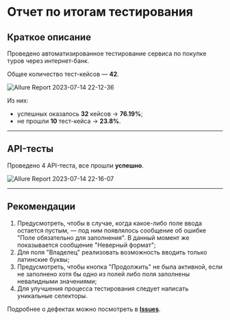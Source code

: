 # Отчет по итогам тестирования

## Краткое описание

Проведено автоматизированное тестирование сервиса по покупке туров через интернет-банк.

Общее количество тест-кейсов — **42**.

![Allure Report 2023-07-14 22-12-36](https://github.com/RomanAgapitovQA54/diploma_project/assets/120946912/d23508db-e1f6-4176-8fb3-c17f7f6629b6)

Из них:

- успешных оказалось **32** кейсов → **76.19%**;
- не прошли **10** тест-кейса → **23.8%**.

------------

## API-тесты

Проведено 4 API-теста, все прошли **успешно**.

![Allure Report 2023-07-14 22-16-07](https://github.com/RomanAgapitovQA54/diploma_project/assets/120946912/4567ba27-a7d0-42a3-b243-c8e88a97270b)


------------

## Рекомендации

1. Предусмотреть, чтобы в случае, когда какое-либо поле ввода остается пустым, — под ним появлялось сообщение об
   ошибке "Поле обязательно для заполнения". В данный момент же показывается сообщение "Неверный формат";
2. Для поля "Владелец" реализовать возможность вводить только латинские буквы;
3. Предусмотреть, чтобы кнопка "Продолжить" не была активной, если не заполнено хотя бы одно из полей либо поля
   заполнены невалидными значениями;
4. Для улучшения процесса тестирования следует написать уникальные селекторы.

Подробнее о дефектах можно посмотреть в [**Issues**](https://github.com/RomanAgapitovQA54/diploma_project/issues).
